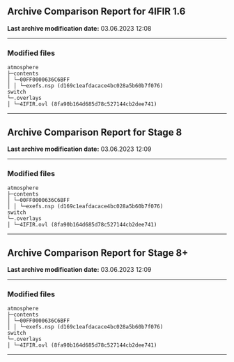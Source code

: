 <h2>Archive Comparison Report for <b>4IFIR 1.6</b></h2><b>Last archive modification date:</b> 03.06.2023 12:08<hr>

<h3>Modified files</h3>
<code>atmosphere
├─contents
│ └─00FF0000636C6BFF
│ │ └─exefs.nsp (d169c1eafdacace4bc028a5b60b7f076)
switch
└─.overlays
│ └─4IFIR.ovl (8fa90b164d685d78c527144cb2dee741)
</code>
<hr>

<h2>Archive Comparison Report for <b>Stage 8</b></h2><b>Last archive modification date:</b> 03.06.2023 12:09<hr>

<h3>Modified files</h3>
<code>atmosphere
├─contents
│ └─00FF0000636C6BFF
│ │ └─exefs.nsp (d169c1eafdacace4bc028a5b60b7f076)
switch
└─.overlays
│ └─4IFIR.ovl (8fa90b164d685d78c527144cb2dee741)
</code>
<hr>

<h2>Archive Comparison Report for <b>Stage 8+</b></h2><b>Last archive modification date:</b> 03.06.2023 12:09<hr>

<h3>Modified files</h3>
<code>atmosphere
├─contents
│ └─00FF0000636C6BFF
│ │ └─exefs.nsp (d169c1eafdacace4bc028a5b60b7f076)
switch
└─.overlays
│ └─4IFIR.ovl (8fa90b164d685d78c527144cb2dee741)
</code>
<hr>

